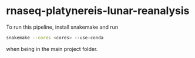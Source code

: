 # rnaseq-platynereis-lunar-reanalysis
To run this pipeline, install snakemake and run 
```bash
snakemake --cores <cores> --use-conda
```
when being in the main project folder.
